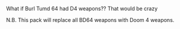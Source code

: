 What if Burl Tumd 64 had D4 weapons?? That would be crazy

N.B. This pack will replace all BD64 weapons with Doom 4 weapons.
